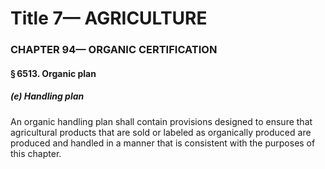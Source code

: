 
# Title 7— AGRICULTURE
### CHAPTER 94— ORGANIC CERTIFICATION
#### § 6513. Organic plan
##### (e) Handling plan

An organic handling plan shall contain provisions designed to ensure that agricultural products that are sold or labeled as organically produced are produced and handled in a manner that is consistent with the purposes of this chapter.
